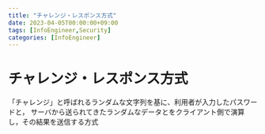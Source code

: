 ```yaml
---
title: "チャレンジ・レスポンス方式"
date: 2023-04-05T00:00:00+09:00
tags: [InfoEngineer,Security]
categories: [InfoEngineer]
---
```

# チャレンジ・レスポンス方式

「チャレンジ」と呼ばれるランダムな文字列を基に、利用者が入力したパスワードと，
サーバから送られてきたランダムなデータとをクライアント側で演算し，その結果を送信する方式